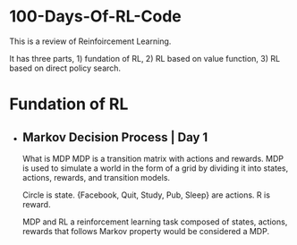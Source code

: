 100-Days-Of-RL-Code
===

This is a review of Reinfoircement Learning.

It has three parts, 1) fundation of RL, 2) RL based on value function, 3) RL based on direct policy search.

# Fundation of RL

- ## Markov Decision Process | Day 1

  What is MDP
  MDP is a transition matrix with actions and rewards.
  MDP is used to simulate a world in the form of a grid by dividing it into states, actions, rewards, and transition models.
 

  Circle is state.
  {Facebook, Quit, Study, Pub, Sleep} are actions.
  R is reward.

  MDP and RL
  a reinforcement learning task composed of states, actions, rewards that follows Markov property would be considered a MDP.
